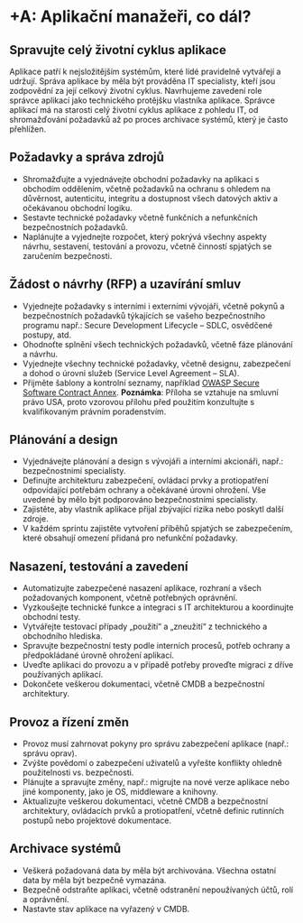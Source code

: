 # +A: Aplikační manažeři, co dál?

## Spravujte celý životní cyklus aplikace

Aplikace patří k nejsložitějším systémům, které lidé pravidelně vytvářejí a udržují. Správa aplikace by měla být prováděna IT specialisty, kteří jsou zodpovědní za její celkový životní cyklus. Navrhujeme zavedení role správce aplikací jako technického protějšku vlastníka aplikace. Správce aplikací má na starosti celý životní cyklus aplikace z pohledu IT, od shromažďování požadavků až po proces archivace systémů, který je často přehlížen.

## Požadavky a správa zdrojů

* Shromažďujte a vyjednávejte obchodní požadavky na aplikaci s obchodím oddělením, včetně požadavků na ochranu s ohledem na důvěrnost, autenticitu, integritu a dostupnost všech datových aktiv a očekávanou obchodní logiku.
* Sestavte technické požadavky včetně funkčních a nefunkčních bezpečnostních požadavků.
* Naplánujte a vyjednejte rozpočet, který pokrývá všechny aspekty návrhu, sestavení, testování a provozu, včetně činností spjatých se zaručením bezpečnosti.

## Žádost o návrhy (RFP) a uzavírání smluv

* Vyjednejte požadavky s interními i externími vývojáři, včetně pokynů a bezpečnostních požadavků týkajících se vašeho bezpečnostního programu např.: Secure Development Lifecycle – SDLC, osvědčené postupy, atd.
* Ohodnoťte splnění všech technických požadavků, včetně fáze plánování a návrhu.
* Vyjednejte všechny technické požadavky, včetně designu, zabezpečení a dohod o úrovni služeb (Service Level Agreement – SLA).
* Přijměte šablony a kontrolní seznamy, například [OWASP Secure Software Contract Annex](https://www.owasp.org/index.php/OWASP_Secure_Software_Contract_Annex). **Poznámka**: Příloha se vztahuje na smluvní právo USA, proto vzorovou přílohu před použitím konzultujte s kvalifikovaným právním poradenstvím.

## Plánování a design

* Vyjednávejte plánování a design s vývojáři a interními akcionáři, např.: bezpečnostnimi specialisty.
* Definujte architekturu zabezpečení, ovládací prvky a protiopatření odpovídající potřebám ochrany a očekávané úrovni ohrožení. Vše uvedené by mělo být podporováno bezpečnostními specialisty.
* Zajistěte, aby vlastník aplikace přijal zbývající rizika nebo poskytl další zdroje.
* V každém sprintu zajistěte vytvoření příběhů spjatých se zabezpečením, které obsahují omezení přidaná pro nefunkční požadavky.

## Nasazení, testování a zavedení

* Automatizujte zabezpečené nasazení aplikace, rozhraní a všech požadovaných komponent, včetně potřebných oprávnění.
* Vyzkoušejte technické funkce a integraci s IT architekturou a koordinujte obchodní testy.
* Vytvářejte testovací případy „použití“ a „zneužití“ z technického a obchodního hlediska.
* Spravujte bezpečnostní testy podle interních procesů, potřeb ochrany a předpokládané úrovně ohrožení aplikací.
* Uveďte aplikaci do provozu a v případě potřeby proveďte migraci z dříve používaných aplikací.
* Dokončete veškerou dokumentaci, včetně CMDB a bezpečnostní architektury.

## Provoz a řízení změn

* Provoz musí zahrnovat pokyny pro správu zabezpečení aplikace (např.: správu oprav).
* Zvýšte povědomí o zabezpečení uživatelů a vyřešte konflikty ohledně použitelnosti vs. bezpečnosti.
* Plánujte a spravujte změny, např.: migrujte na nové verze aplikace nebo jiné komponenty, jako je OS, middleware a knihovny.
* Aktualizujte veškerou dokumentaci, včetně CMDB a bezpečnostní architektury, ovládacích prvků a protiopatření, včetně definic rutinních postupů nebo projektové dokumentace.

## Archivace systémů

* Veškerá požadovaná data by měla být archivována. Všechna ostatní data by měla být bezpečně vymazána.
* Bezpečně odstraňte aplikaci, včetně odstranění nepoužívaných účtů, rolí a oprávnění.
* Nastavte stav aplikace na vyřazený v CMDB.